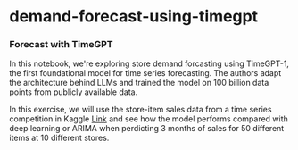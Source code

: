 # demand-forecast-using-timegpt

### Forecast with TimeGPT
In this notebook, we're exploring store demand forcasting using TimeGPT-1, the first foundational model for time series forecasting. The authors adapt the architecture behind LLMs and trained the model on 100 billion data points from publicly available  data. 

In this exercise, we will use the store-item sales data from a time series competition in Kaggle [Link](https://www.kaggle.com/competitions/demand-forecasting-kernels-only/data) and see how the model performs compared with deep learning or ARIMA when perdicting 3 months of sales for 50 different items at 10 different stores. 

